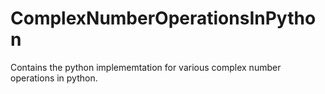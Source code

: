 # ComplexNumberOperationsInPython
Contains the python implememtation for various complex number operations in python.
